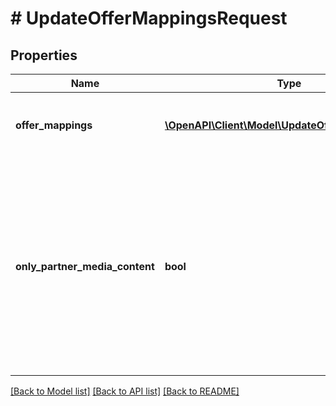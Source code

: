 # # UpdateOfferMappingsRequest

## Properties

Name | Type | Description | Notes
------------ | ------------- | ------------- | -------------
**offer_mappings** | [**\OpenAPI\Client\Model\UpdateOfferMappingDTO[]**](UpdateOfferMappingDTO.md) | Перечень товаров, которые нужно добавить или обновить. |
**only_partner_media_content** | **bool** | Будут использоваться только переданные вами данные о товарах.  Значение по умолчанию: &#x60;false&#x60;. Если вы хотите заменить данные, которые добавил Маркет, передайте значение &#x60;true&#x60;. | [optional]

[[Back to Model list]](../../README.md#models) [[Back to API list]](../../README.md#endpoints) [[Back to README]](../../README.md)

